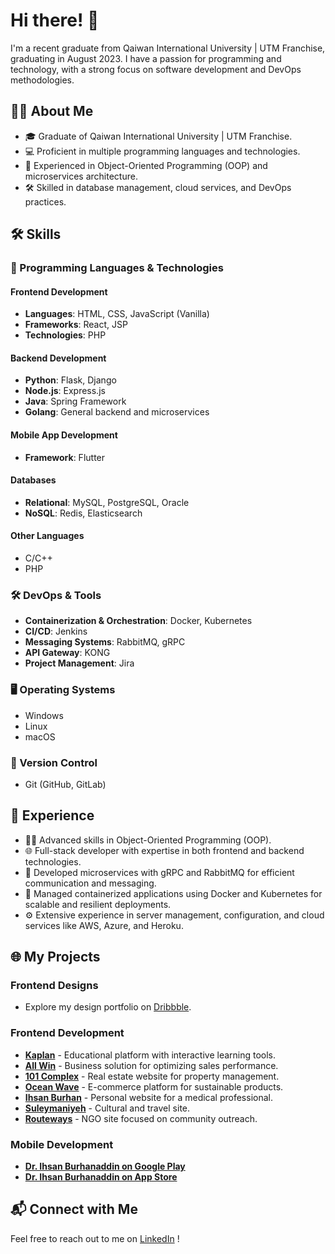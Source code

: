 # Hi there! 👋

I'm a recent graduate from Qaiwan International University | UTM Franchise, graduating in August 2023. I have a passion for programming and technology, with a strong focus on software development and DevOps methodologies.

## 🧑‍🎓 About Me

- 🎓 Graduate of Qaiwan International University | UTM Franchise.
- 💻 Proficient in multiple programming languages and technologies.
- 🌟 Experienced in Object-Oriented Programming (OOP) and microservices architecture.
- 🛠️ Skilled in database management, cloud services, and DevOps practices.

## 🛠️ Skills

### 🚀 Programming Languages & Technologies

#### **Frontend Development**
- **Languages**: HTML, CSS, JavaScript (Vanilla)
- **Frameworks**: React, JSP
- **Technologies**: PHP

#### **Backend Development**
- **Python**: Flask, Django
- **Node.js**: Express.js
- **Java**: Spring Framework
- **Golang**: General backend and microservices

#### **Mobile App Development**
- **Framework**: Flutter

#### **Databases**
- **Relational**: MySQL, PostgreSQL, Oracle
- **NoSQL**: Redis, Elasticsearch

#### **Other Languages**
- C/C++
- PHP

### 🛠 DevOps & Tools
- **Containerization & Orchestration**: Docker, Kubernetes
- **CI/CD**: Jenkins
- **Messaging Systems**: RabbitMQ, gRPC
- **API Gateway**: KONG
- **Project Management**: Jira

### 🖥 Operating Systems
- Windows
- Linux
- macOS

### 🔄 Version Control
- Git (GitHub, GitLab)

## 💼 Experience

- 👨‍💻 Advanced skills in Object-Oriented Programming (OOP).
- 🌐 Full-stack developer with expertise in both frontend and backend technologies.
- 🧩 Developed microservices with gRPC and RabbitMQ for efficient communication and messaging.
- 🔧 Managed containerized applications using Docker and Kubernetes for scalable and resilient deployments.
- ⚙️ Extensive experience in server management, configuration, and cloud services like AWS, Azure, and Heroku.

## 🌐 My Projects

### Frontend Designs
- Explore my design portfolio on [Dribbble](https://dribbble.com/Sherlockian/shots).

### Frontend Development
- **[Kaplan](https://kaplaniq.com/home)** - Educational platform with interactive learning tools.
- **[All Win](https://all-win.co/)** - Business solution for optimizing sales performance.
- **[101 Complex](https://101complex.com/)** - Real estate website for property management.
- **[Ocean Wave](https://ocean-wave.co/)** - E-commerce platform for sustainable products.
- **[Ihsan Burhan](https://ihsanburhan.com/)** - Personal website for a medical professional.
- **[Suleymaniyeh](https://sulaimaniy.com/)** - Cultural and travel site.
- **[Routeways](https://Rccl.org/)** - NGO site focused on community outreach.

### Mobile Development
- **[Dr. Ihsan Burhanaddin on Google Play](https://play.google.com/store/apps/details?id=com.smarthand.ihsanburhan__a&hl=en&gl=US)**
- **[Dr. Ihsan Burhanaddin on App Store](https://apps.apple.com/us/app/dr-ihsan-burhanaddin/id6476200266)**

## 📬 Connect with Me

Feel free to reach out to me on [LinkedIn](https://www.linkedin.com/in/alan-ali-0948ba211/) !
